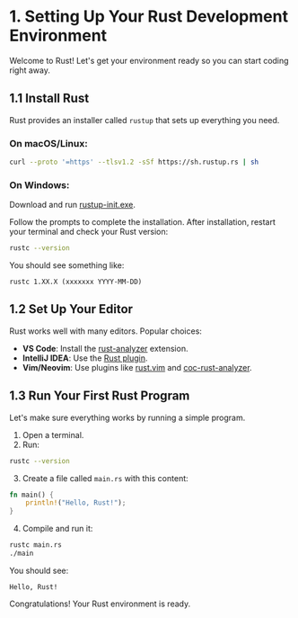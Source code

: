 # 1. Setting Up Your Rust Development Environment

Welcome to Rust! Let's get your environment ready so you can start coding right away.

## 1.1 Install Rust

Rust provides an installer called `rustup` that sets up everything you need.

### On macOS/Linux:
```sh
curl --proto '=https' --tlsv1.2 -sSf https://sh.rustup.rs | sh
```

### On Windows:
Download and run [rustup-init.exe](https://rustup.rs/).

Follow the prompts to complete the installation. After installation, restart your terminal and check your Rust version:

```sh
rustc --version
```

You should see something like:
```
rustc 1.XX.X (xxxxxxx YYYY-MM-DD)
```

## 1.2 Set Up Your Editor

Rust works well with many editors. Popular choices:
- **VS Code**: Install the [rust-analyzer](https://marketplace.visualstudio.com/items?itemName=rust-lang.rust-analyzer) extension.
- **IntelliJ IDEA**: Use the [Rust plugin](https://plugins.jetbrains.com/plugin/8182-rust).
- **Vim/Neovim**: Use plugins like [rust.vim](https://github.com/rust-lang/rust.vim) and [coc-rust-analyzer](https://github.com/fannheyward/coc-rust-analyzer).

## 1.3 Run Your First Rust Program

Let's make sure everything works by running a simple program.

1. Open a terminal.
2. Run:

```sh
rustc --version
```

3. Create a file called `main.rs` with this content:

```rust
fn main() {
    println!("Hello, Rust!");
}
```

4. Compile and run it:

```sh
rustc main.rs
./main
```

You should see:
```
Hello, Rust!
```

Congratulations! Your Rust environment is ready. 